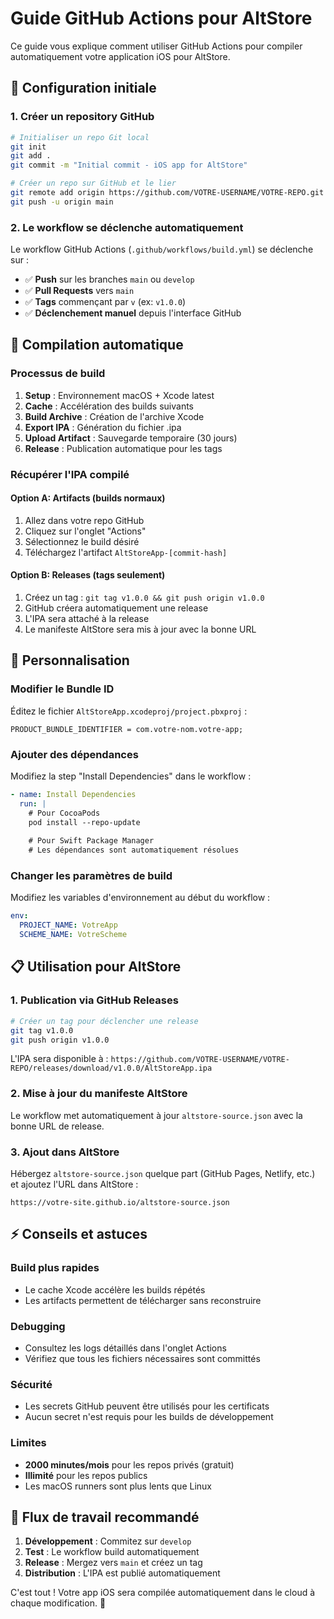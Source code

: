 # Guide GitHub Actions pour AltStore

Ce guide vous explique comment utiliser GitHub Actions pour compiler automatiquement votre application iOS pour AltStore.

## 🚀 Configuration initiale

### 1. Créer un repository GitHub

```bash
# Initialiser un repo Git local
git init
git add .
git commit -m "Initial commit - iOS app for AltStore"

# Créer un repo sur GitHub et le lier
git remote add origin https://github.com/VOTRE-USERNAME/VOTRE-REPO.git
git push -u origin main
```

### 2. Le workflow se déclenche automatiquement

Le workflow GitHub Actions (`.github/workflows/build.yml`) se déclenche sur :
- ✅ **Push** sur les branches `main` ou `develop`
- ✅ **Pull Requests** vers `main`
- ✅ **Tags** commençant par `v` (ex: `v1.0.0`)
- ✅ **Déclenchement manuel** depuis l'interface GitHub

## 📱 Compilation automatique

### Processus de build

1. **Setup** : Environnement macOS + Xcode latest
2. **Cache** : Accélération des builds suivants
3. **Build Archive** : Création de l'archive Xcode
4. **Export IPA** : Génération du fichier .ipa
5. **Upload Artifact** : Sauvegarde temporaire (30 jours)
6. **Release** : Publication automatique pour les tags

### Récupérer l'IPA compilé

#### Option A: Artifacts (builds normaux)
1. Allez dans votre repo GitHub
2. Cliquez sur l'onglet "Actions"
3. Sélectionnez le build désiré
4. Téléchargez l'artifact `AltStoreApp-[commit-hash]`

#### Option B: Releases (tags seulement)
1. Créez un tag : `git tag v1.0.0 && git push origin v1.0.0`
2. GitHub créera automatiquement une release
3. L'IPA sera attaché à la release
4. Le manifeste AltStore sera mis à jour avec la bonne URL

## 🔧 Personnalisation

### Modifier le Bundle ID
Éditez le fichier `AltStoreApp.xcodeproj/project.pbxproj` :
```
PRODUCT_BUNDLE_IDENTIFIER = com.votre-nom.votre-app;
```

### Ajouter des dépendances
Modifiez la step "Install Dependencies" dans le workflow :
```yaml
- name: Install Dependencies
  run: |
    # Pour CocoaPods
    pod install --repo-update
    
    # Pour Swift Package Manager
    # Les dépendances sont automatiquement résolues
```

### Changer les paramètres de build
Modifiez les variables d'environnement au début du workflow :
```yaml
env:
  PROJECT_NAME: VotreApp
  SCHEME_NAME: VotreScheme
```

## 📋 Utilisation pour AltStore

### 1. Publication via GitHub Releases

```bash
# Créer un tag pour déclencher une release
git tag v1.0.0
git push origin v1.0.0
```

L'IPA sera disponible à :
`https://github.com/VOTRE-USERNAME/VOTRE-REPO/releases/download/v1.0.0/AltStoreApp.ipa`

### 2. Mise à jour du manifeste AltStore

Le workflow met automatiquement à jour `altstore-source.json` avec la bonne URL de release.

### 3. Ajout dans AltStore

Hébergez `altstore-source.json` quelque part (GitHub Pages, Netlify, etc.) et ajoutez l'URL dans AltStore :

```
https://votre-site.github.io/altstore-source.json
```

## ⚡ Conseils et astuces

### Build plus rapides
- Le cache Xcode accélère les builds répétés
- Les artifacts permettent de télécharger sans reconstruire

### Debugging
- Consultez les logs détaillés dans l'onglet Actions
- Vérifiez que tous les fichiers nécessaires sont committés

### Sécurité
- Les secrets GitHub peuvent être utilisés pour les certificats
- Aucun secret n'est requis pour les builds de développement

### Limites
- **2000 minutes/mois** pour les repos privés (gratuit)
- **Illimité** pour les repos publics
- Les macOS runners sont plus lents que Linux

## 🎯 Flux de travail recommandé

1. **Développement** : Commitez sur `develop`
2. **Test** : Le workflow build automatiquement
3. **Release** : Mergez vers `main` et créez un tag
4. **Distribution** : L'IPA est publié automatiquement

C'est tout ! Votre app iOS sera compilée automatiquement dans le cloud à chaque modification. 🚀